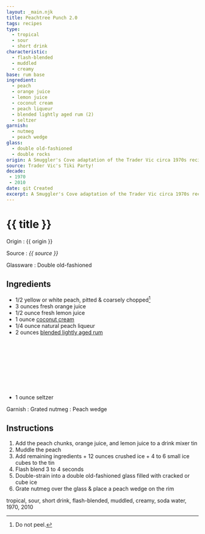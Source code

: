 ```yaml
---
layout: _main.njk
title: Peachtree Punch 2.0
tags: recipes
type:
  - tropical
  - sour
  - short drink
characteristic:
  - flash-blended
  - muddled
  - creamy
base: rum base
ingredient:
  - peach
  - orange juice
  - lemon juice
  - coconut cream
  - peach liqueur
  - blended lightly aged rum (2)
  - seltzer
garnish:
  - nutmeg
  - peach wedge
glass: 
  - double old-fashioned
  - double rocks
origin: A Smuggler's Cove adaptation of the Trader Vic circa 1970s recipe. The original drink was conceived for the opening of Trader Vic's Atlanta.
source: Trader Vic's Tiki Party!
decade:
 - 1970
 - 2010
date: git Created
excerpt: A Smuggler's Cove adaptation of the Trader Vic circa 1970s recipe. The original drink was conceived for the opening of Trader Vic's Atlanta.
---
```

<!-- markdownlint-disable MD025 -->
# {{ title }}
<!-- markdownlint-enable MD025 -->

Origin
  : {{ origin }}

Source
  : <cite><span data-pagefind-filter="Source">{{ source }}</span></cite>

Glassware
  : <span data-pagefind-filter="Glassware">Double old-fashioned</span>

## Ingredients

* 1/2 yellow or white peach, pitted & coarsely chopped[^1]
* 3 ounces fresh orange juice
* 1/2 ounce fresh lemon juice
* 1 ounce [coconut cream](/mixes/coconut-cream)
* 1/4 ounce natural peach liqueur
* 2 ounces [blended lightly aged rum](/rums/04-rum-blended-lightly-aged/)<icon-l space="1em" class="bigger" label="(2)"><span class="with-icon"><svg class="icon"><use href="/assets/images/icons/circle-2.svg#circle-2"></use></svg></span></icon-l>
* 1 ounce seltzer

[^1]: Do not peel.

Garnish
  : Grated nutmeg
  : <span data-pagefind-filter="Garnish">Peach wedge</span>

## Instructions

1. Add the peach chunks, orange juice, and lemon juice to a drink mixer tin
2. Muddle the peach
3. Add remaining ingredients + 12 ounces crushed ice + 4 to 6 small ice cubes to the tin
4. Flash blend 3 to 4 seconds
5. Double-strain into a double old-fashioned glass filled with cracked or cube ice
6. Grate nutmeg over the glass & place a peach wedge on the rim

<div
  class="sr-only"
  data-cat[0]="Drink"
  data-type[0]="Tropical"
  data-type[1]="Sour"
  data-type[2]="Short drink"
  data-char[0]="Flash-blended"
  data-char[1]="Muddled"
  data-char[2]="Creamy"
  data-base[0]="Rum/Cane spirits"
  data-ingredient[0]="Peach, yellow, chopped"
  data-ingredient[1]="Peach, white, chopped"
  data-ingredient[2]="Orange juice"
  data-ingredient[3]="Lemon juice"
  data-ingredient[4]="Coconut cream"
  data-ingredient[5]="Peach liqueur"
  data-ingredient[6]="Blended lightly aged rum [2]"
  data-ingredient[7]="Seltzer"
  data-ingredient[8]="Soda water"
  data-pantry[0]="Peach, yellow, chopped"
  data-pantry[1]="Peach, white, chopped"
  data-pantry[2]="Nutmeg, grated"
  data-pantry[3]="Peach wedge"
  data-batter[0]="Coconut cream"
  data-juice[0]="Orange juice"
  data-juice[1]="Lemon juice"
  data-liquor[0]="Peach liqueur"
  data-liquor[1]="Blended lightly aged rum [2]"
  data-soda[0]="Seltzer"
  data-soda[1]="Soda water"
  data-origin[0]="Trader Vic’s"
  data-origin[1]="Smuggler’s Cove"
  data-glass[0]="Double rocks"
  data-garnish[0]="Nutmeg, grated"
  data-decade[0]="1970"
  data-decade[1]="2010"
  data-pagefind-filter="
    Category[data-cat[0]],
    Type[data-type[0]],
    Type[data-type[1]],
    Type[data-type[2]],
    Characteristic[data-char[0]],
    Characteristic[data-char[1]],
    Characteristic[data-char[2]],
    Base[data-base[0]],
    Ingredient[data-ingredient[0]],
    Ingredient[data-ingredient[1]],
    Ingredient[data-ingredient[2]],
    Ingredient[data-ingredient[3]],
    Ingredient[data-ingredient[4]],
    Ingredient[data-ingredient[5]],
    Ingredient[data-ingredient[6]],
    Ingredient[data-ingredient[7]],
    Ingredient[data-ingredient[8]],
    Pantry[data-pantry[0]],
    Pantry[data-pantry[1]],
    Pantry[data-pantry[2]],
    Pantry[data-pantry[3]],
    Batter[data-batter[0]],
    Juice[data-juice[0]],
    Juice[data-juice[1]],
    Liquor[data-liquor[0]],
    Liquor[data-liquor[1]],
    Soda & seltzer[data-soda[0]],
    Soda & seltzer[data-soda[1]],
    Origin[data-origin[0]],
    Origin[data-origin[1]],
    Glassware[data-glass[0]],
    Garnish[data-garnish[0]],
    Decade[data-decade[0]],
    Decade[data-decade[1]]
  "
>
</div>

<div class="keywords" aria-hidden>tropical, sour, short drink, flash-blended, muddled, creamy, soda water, 1970, 2010</div>
